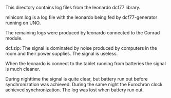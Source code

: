 This directory contains log files from the leonardo dcf77 library.

minicom.log is a log file with the leonardo being fed by dcf77-generator running on UNO.

The remaining logs were produced by leonardo connected to the Conrad module.

dcf.zip: The signal is dominated by noise produced by computers in the room and their power supplies.
The signal is useless.

When the leonardo is connect to the tablet running from batteries the signal is much cleaner.

During nighttime the signal is quite clear, but battery run out before synchronization was achieved. During the same night the Eurochron clock achieved synchronization. The log was lost when battery run out.
